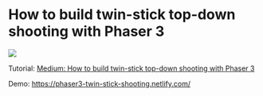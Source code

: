 # How to build twin-stick top-down shooting with Phaser 3

![](https://miro.medium.com/max/4400/1*LA2RGLU-idjf6Uq3KWewUA.png)

Tutorial: [Medium: How to build twin-stick top-down shooting with Phaser 3](https://medium.com/@allardvanderouw/how-to-build-twin-stick-top-down-shooting-with-phaser-3-9f8ca4d3d673)

Demo: https://phaser3-twin-stick-shooting.netlify.com/
